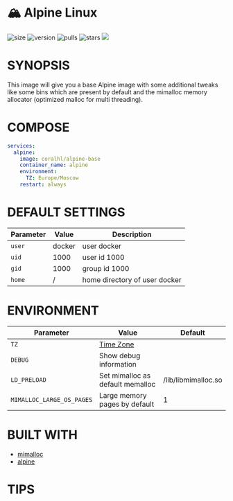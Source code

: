 # 🏔️ Alpine Linux
![size](https://img.shields.io/docker/image-size/coralhl/alpine-base/3.21.3?color=0eb305) ![version](https://img.shields.io/docker/v/coralhl/alpine-base/3.21.3?color=eb7a09) ![pulls](https://img.shields.io/docker/pulls/coralhl/alpine-base?color=2b75d6) ![stars](https://img.shields.io/docker/stars/coralhl/alpine-base?color=e6a50e) [<img src="https://img.shields.io/badge/github-coralhl-blue?logo=github">](https://github.com/coralhl)

# SYNOPSIS
This image will give you a base Alpine image with some additional tweaks like some bins which are present by default and the mimalloc memory allocator (optimized malloc for multi threading). 

# COMPOSE
```yaml
services:
  alpine:
    image: coralhl/alpine-base
    container_name: alpine
    environment:
      TZ: Europe/Moscow
    restart: always
```

# DEFAULT SETTINGS
| Parameter | Value | Description |
| --- | --- | --- |
| `user` | docker | user docker |
| `uid` | 1000 | user id 1000 |
| `gid` | 1000 | group id 1000 |
| `home` | / | home directory of user docker |

# ENVIRONMENT
| Parameter | Value | Default |
| --- | --- | --- |
| `TZ` | [Time Zone](https://en.wikipedia.org/wiki/List_of_tz_database_time_zones) | |
| `DEBUG` | Show debug information | |
| `LD_PRELOAD` | Set mimalloc as default memalloc | /lib/libmimalloc.so |
| `MIMALLOC_LARGE_OS_PAGES` | Large memory pages by default | 1 |

# BUILT WITH
* [mimalloc](https://github.com/microsoft/mimalloc)
* [alpine](https://alpinelinux.org)

# TIPS
    
